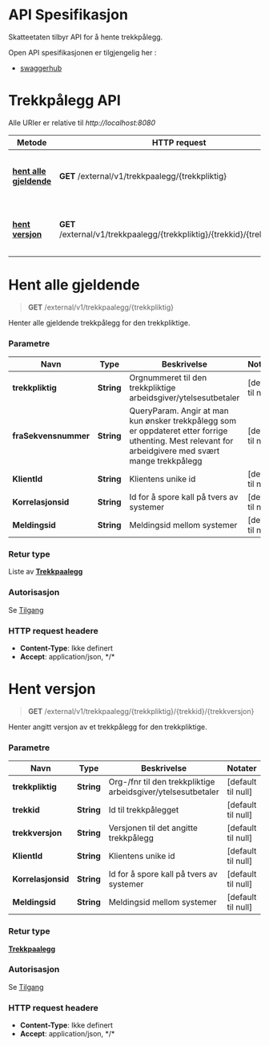 # API Spesifikasjon

Skatteetaten tilbyr API for å hente trekkpålegg.

Open API spesifikasjonen er tilgjengelig her :

* [swaggerhub](https://app.swaggerhub.com/apis/skatteetaten/trekkpaalegg-app)

# Trekkpålegg API

Alle URIer er relative til *http://localhost:8080*

| Metode                                             | HTTP request                                                              | Beskrivelse                                           |
|----------------------------------------------------|---------------------------------------------------------------------------|-------------------------------------------------------|
| [**hent alle gjeldende**](#hentAlleGjeldende)      | **GET** /external/v1/trekkpaalegg/{trekkpliktig}                          | Hent alle gjeldende trekkpålegg for den trekkpliktige |
| [**hent versjon**](#hentVersjon)                   | **GET** /external/v1/trekkpaalegg/{trekkpliktig}/{trekkid}/{trekkversjon} | Hent en spesifikk versjon av et trekkpålegg.          |
<a name="hentAlleGjeldende"></a>

# **Hent alle gjeldende**

>  **GET** /external/v1/trekkpaalegg/{trekkpliktig}

Henter alle gjeldende trekkpålegg for den trekkpliktige. 

### Parametre

| Navn                 | Type       | Beskrivelse                                                                                                                                           | Notater            |
|----------------------|------------|-------------------------------------------------------------------------------------------------------------------------------------------------------|--------------------|
| **trekkpliktig**     | **String** | Orgnummeret til den trekkpliktige arbeidsgiver/ytelsesutbetaler                                                                                       | [default til null] |
| **fraSekvensnummer** | **String** | QueryParam. Angir at man kun ønsker trekkpålegg som er oppdateret etter forrige uthenting. Mest relevant for arbeidgivere med svært mange trekkpålegg | [default til null] |
| **KlientId**         | **String** | Klientens unike id                                                                                                                                    | [default til null] |
| **Korrelasjonsid**   | **String** | Id for å spore kall på tvers av systemer                                                                                                              | [default til null] |
| **Meldingsid**       | **String** | Meldingsid mellom systemer                                                                                                                            | [default til null] |


### Retur type

Liste av [**Trekkpaalegg**](../feltbeskrivelser/Models/Trekkpaalegg.md)

### Autorisasjon

Se [Tilgang](../tilgang.md)

### HTTP request headere

- **Content-Type**: Ikke definert
- **Accept**: application/json, \*/\*

<a name="hentVersjon"></a>

# **Hent versjon**

> **GET** /external/v1/trekkpaalegg/{trekkpliktig}/{trekkid}/{trekkversjon}

Henter angitt versjon av et trekkpålegg for den trekkpliktige.

### Parametre

| Navn               | Type       | Beskrivelse                                                  | Notater            |
|--------------------|------------|--------------------------------------------------------------|--------------------|
| **trekkpliktig**   | **String** | Org-/fnr til den trekkpliktige arbeidsgiver/ytelsesutbetaler | [default til null] |
| **trekkid**        | **String** | Id til trekkpålegget                                         | [default til null] |
| **trekkversjon**   | **String** | Versjonen til det angitte trekkpålegg                     | [default til null] |
| **KlientId**       | **String** | Klientens unike id                                           | [default til null] |
| **Korrelasjonsid** | **String** | Id for å spore kall på tvers av systemer                     | [default til null] |
| **Meldingsid**     | **String** | Meldingsid mellom systemer                                   | [default til null] |


### Retur type

[**Trekkpaalegg**](../feltbeskrivelser/Models/Trekkpaalegg.md)

### Autorisasjon

Se [Tilgang](../tilgang.md)

### HTTP request headere

- **Content-Type**: Ikke definert
- **Accept**: application/json, \*/\*
